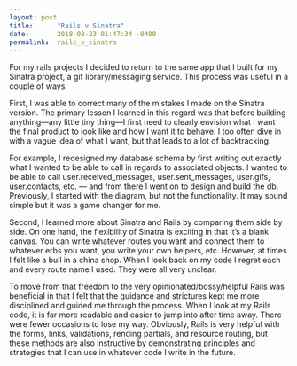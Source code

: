```yaml
---
layout: post
title:      "Rails v Sinatra"
date:       2018-08-23 01:47:34 -0400
permalink:  rails_v_sinatra
---
```



For my rails projects I decided to return to the same app that I built for my Sinatra project, a gif library/messaging service. This process was useful in a couple of ways. 

First, I was able to correct many of the mistakes I made on the Sinatra version. The primary lesson I learned in this regard was that before building anything—any little tiny thing—I first need to clearly envision what I want the final product to look like and how I want it to behave. I too often dive in with a vague idea of what I want, but that leads to a lot of backtracking. 

For example, I redesigned my database schema by first writing out exactly what I wanted to be able to call in regards to associated objects. I wanted to be able to call user.received_messages, user.sent_messages, user.gifs, user.contacts, etc. — and from there I went on to design and build the db. Previously, I started with the diagram, but not the functionality. It may sound simple but it was a game changer for me.  

Second, I learned more about Sinatra and Rails by comparing them side by side. On one hand, the flexibility of Sinatra is exciting in that it’s a blank canvas. You can write whatever routes you want and connect them to whatever erbs you want, you write your own helpers, etc. However, at times I felt like a bull in a china shop. When I look back on my code I regret each and every route name I used. They were all very unclear.

To move from that freedom to the very opinionated/bossy/helpful Rails was beneficial in that I felt that the guidance and strictures kept me more disciplined and guided me through the process. When I look at my Rails code, it is far more readable and easier to jump into after time away. There were fewer occasions to lose my way. Obviously, Rails is very helpful with the forms, links, validations, rending partials, and resource routing, but these methods are also instructive by demonstrating principles and strategies that I can use in whatever code I write in the future.
